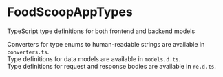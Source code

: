 # FoodScoopAppTypes
TypeScript type definitions for both frontend and backend models  

Converters for type enums to human-readable strings are available in `converters.ts`.  
Type definitions for data models are available in `models.d.ts`.  
Type definitions for request and response bodies are available in `re.d.ts`.  
